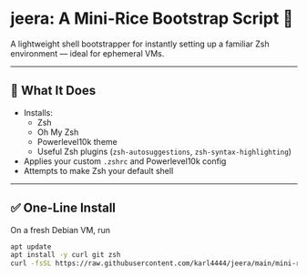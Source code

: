 # jeera: A Mini-Rice Bootstrap Script 🌾

A lightweight shell bootstrapper for instantly setting up a familiar Zsh environment — ideal for ephemeral VMs.

---

## 🚀 What It Does

- Installs:
  - Zsh
  - Oh My Zsh
  - Powerlevel10k theme
  - Useful Zsh plugins (`zsh-autosuggestions`, `zsh-syntax-highlighting`)
- Applies your custom `.zshrc` and Powerlevel10k config
- Attempts to make Zsh your default shell

---

## ✅ One-Line Install

On a fresh Debian VM, run

```bash
apt update
apt install -y curl git zsh
curl -fsSL https://raw.githubusercontent.com/karl4444/jeera/main/mini-rice.sh | sh
